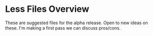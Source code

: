<h1>Less Files Overview</h1>

These are suggested files for the alpha release. 
Open to new ideas on these. I'm making a first pass we can discuss pros/cons.
